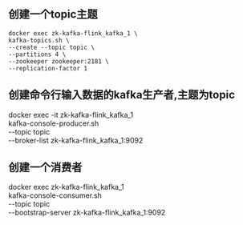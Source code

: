 ##  创建一个topic主题
```
docker exec zk-kafka-flink_kafka_1 \
kafka-topics.sh \
--create --topic topic \
--partitions 4 \
--zookeeper zookeeper:2181 \
--replication-factor 1
```

## 创建命令行输入数据的kafka生产者,主题为topic
docker exec -it zk-kafka-flink_kafka_1 \
kafka-console-producer.sh \
--topic topic \
--broker-list zk-kafka-flink_kafka_1:9092

## 创建一个消费者
docker exec zk-kafka-flink_kafka_1 \
kafka-console-consumer.sh \
--topic topic \
--bootstrap-server zk-kafka-flink_kafka_1:9092

```